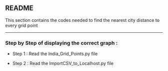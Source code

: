 README
---------------
This section contains the codes needed to find the nearest city distance to every grid point

---------------
### Step by Step of displaying the correct graph : 

- Step 1 : Read the India_Grid_Points.py file

- Step 2 : Read the ImportCSV_to_Localhost.py file 
